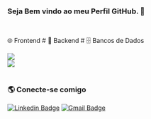 <h3>Seja Bem vindo ao meu Perfil GitHub. 🤗</h3>
<div align="left" valign="top">
<br/> 
  <p>🌐 Frontend  # 🐍 Backend # 🗄️ Bancos de Dados</p>
  <img src="https://skillicons.dev/icons?i=html,css,js,bootstrap,python,django" style="widht: 50px height="50px" /><br/>
  <img src="https://skillicons.dev/icons?i=postgres,mysql" style="widht: 50px height="50px" />
<br/><br/>

### 🌎 Conecte-se comigo
[![Linkedin Badge](https://img.shields.io/badge/-Raphael%20Souza-6633cc?style=flat-square&logo=Linkedin&logoColor=white&link=https://www.linkedin.com/in/raphaelbsouza/)](https://www.linkedin.com/in/raphaelbsouza/) 
[![Gmail Badge](https://img.shields.io/badge/-raphaelstc@gmail.com-6633cc?style=flat-square&logo=Gmail&logoColor=white&link=mailto:raphaelstc@gmail.com)](mailto:raphaelstc@gmail.com)
</div>
